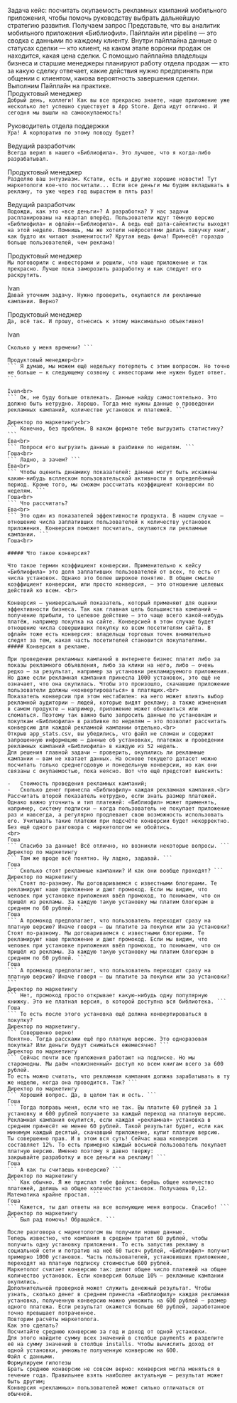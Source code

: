 Задача кейс: посчитать окупаемость рекламных кампаний мобильного приложения, чтобы помочь руководству выбрать дальнейшую стратегию развития.
Получаем запрос
Представьте, что вы аналитик мобильного приложения «Библиофил».
Пайплайн или pipeline — это сводка с данными по каждому клиенту. Внутри пайплайна данные о статусах сделки — кто клиент, на каком этапе воронки продаж он находится, какая цена сделки. С помощью пайплайна владельцы бизнеса и старшие менеджеры планируют работу отдела продаж — кто за какую сделку отвечает, какие действия нужно предпринять при общении с клиентом, какова вероятность завершения сделки.
Выполним Пайплайн на практике.
<br>
Продуктовый менеджер<br>
``` Добрый день, коллеги! Как вы все прекрасно знаете, наше приложение уже несколько лет успешно существует в App Store. Дела идут отлично. И сегодня мы вышли на самоокупаемость! ``` 

Руководитель отдела поддержки<br>
``` Ура! А корпоратив по этому поводу будет? ```
 
Ведущий разработчик<br>
``` Всегда верил в нашего «Библиофила». Это лучшее, что я когда-либо разрабатывал. ```
 
Продуктовый менеджер<br>
``` Разделяю ваш энтузиазм. Кстати, есть и другие хорошие новости! Тут маркетологи кое-что посчитали... Если все деньги мы будем вкладывать в рекламу, то уже через год вырастем в пять раз! ```
 
Ведущий разработчик<br>
``` Подожди, как это «все деньги»? А разработка? У нас задачи распланированы на квартал вперёд. Пользователи ждут тёмную версию «Библиофила» и офлайн-«Библиофила». А ведь ещё дата-сайентисты выходят на этой неделе. Помнишь, мы же хотели нейросетями делать озвучку книг, как будто их читают знаменитости? Крутая ведь фича! Принесёт гораздо больше пользователей, чем реклама! ```
 
Продуктовый менеджер<br>
``` Мы поговорили с инвесторами и решили, что наше приложение и так прекрасно. Лучше пока заморозить разработку и как следует его раскрутить. ```
 
Ivan<br>
``` Давай уточним задачу. Нужно проверить, окупаются ли рекламные кампании. Верно? ```
 
Продуктовый менеджер<br>
``` Да, всё так. И прошу, отнесись к этому максимально объективно! ```
 
Ivan<br>
``` Объективность и аналитика — почти синонимы. Принимаюсь за дело! 
Сколько у меня времени? ```
 
Продуктовый менеджер<br>
``` Я думаю, мы можем ещё недельку потерпеть с этим вопросом. Но точно не больше — к следующему созвону с инвесторами мне нужен будет ответ. ```
 
Ivan<br>
``` Ок, не буду больше отвлекать. Данные найду самостоятельно. Это должно быть нетрудно. Хорошо. Тогда мне нужны данные о проведении рекламных кампаний, количестве установок и платежей. ```
 
Директор по маркетингу<br>
``` Конечно, без проблем. В каком формате тебе выгрузить статистику?  ```
Ева<br>
``` Попроси его выгрузить данные в разбивке по неделям. ```
Гоша<br>
``` Ладно, а зачем? ```
Ева<br>
``` Чтобы оценить динамику показателей: данные могут быть искажены каким-нибудь всплеском пользовательской активности в определённый период. Кроме того, мы сможем рассчитать коэффициент конверсии по неделям. ```
Гоша<br>
``` Что рассчитать?
Ева<br>
``` Это один из показателей эффективности продукта. В нашем случае — отношение числа заплативших пользователей к количеству установок приложения. Конверсия поможет посчитать, окупаются ли рекламные кампании. ```
Гоша<br>

##### Что такое конверсия?

Что такое термин коэффициент конверсии. Применительно к кейсу «Библиофила» это доля заплативших пользователей от всех, то есть от числа установок. Однако это более широкое понятие. В общем смысле коэффициент конверсии, или просто конверсия, — это отношение целевых действий ко всем. <br>

Конверсия — универсальный показатель, который применяют для оценки эффективности бизнеса. Так как главная цель большинства компаний — получение прибыли, то целевое действие — это чаще всего какой-нибудь платёж, например покупка на сайте. Конверсией в этом случае будет отношение числа совершивших покупку ко всем посетителям сайта. В офлайн тоже есть конверсия: владельцы торговых точек внимательно следят за тем, какая часть посетителей становится покупателями.
##### Конверсия в рекламе.

При проведении рекламных кампаний в интернете бизнес платит либо за показы рекламного объявления, либо за клики на него, либо — очень редко — за результат, например за установки рекламируемого приложения. Но даже если рекламная кампания принесла 1000 установок, это ещё не означает, что она окупилась. Чтобы это произошло, скачавшие приложение пользователи должны «конвертироваться» в платящих.<br>
Показатель конверсии при этом нестабилен: на него может влиять выбор рекламной аудитории — людей, которые видят рекламу; а также изменения в самом продукте — например, приложение может обновиться или сломаться. Поэтому так важно было запросить данные по установкам и покупкам «Библиофила» в разбивке по неделям — это позволит рассчитать конверсию для каждой рекламной кампании отдельно.<br>
Открыв app_stats.csv, вы убедились, что файл не сломан и содержит запрошенную информацию — данные об установках, платежах и проведении рекламных кампаний «Библиофила» в каждую из 52 недель.
Для решения главной задачи — проверить, окупились ли рекламные кампании — вам не хватает данных. На основе текущего датасет можно посчитать только среднегодовую и понедельную конверсии, но как они связаны с окупаемостью, пока неясно. Вот что ещё предстоит выяснить:

-	Стоимость проведения рекламных кампаний;
-	Сколько денег принесла «Библиофилу» каждая рекламная кампания.<br>
Рассчитать второй показатель нетрудно, если знать размер платежей. Однако важно уточнить и тип платежей: «Библиофил» может применять, например, систему подписки — когда пользователь не покупает приложение раз и навсегда, а регулярно продлевает свою возможность использовать его. Учитывать такие платежи при подсчёте конверсии будет некорректно. Без ещё одного разговора с маркетологом не обойтись.
<br>
Гоша
``` Спасибо за данные! Всё отлично, но возникли некоторые вопросы. ```
Директор по маркетингу
``` Там же вроде всё понятно. Ну ладно, задавай. ```
Гоша
``` Сколько стоят рекламные кампании? И как они вообще проходят? ```
Директор по маркетингу
``` Стоят по-разному. Мы договариваемся с известными блогерами. Те рекламируют наше приложение и дают промокод. Если мы видим, что человек при установке приложения ввёл промокод, то понимаем, что он пришёл из рекламы. За каждую такую установку мы платим блогерам в среднем по 60 рублей. ```
Гоша
``` А промокод предполагает, что пользователь переходит сразу на платную версию? Иначе говоря — вы платите за покупки или за установки? 
Стоят по-разному. Мы договариваемся с известными блогерами. Те рекламируют наше приложение и дают промокод. Если мы видим, что человек при установке приложения ввёл промокод, то понимаем, что он пришёл из рекламы. За каждую такую установку мы платим блогерам в среднем по 60 рублей. ```
Гоша
``` А промокод предполагает, что пользователь переходит сразу на платную версию? Иначе говоря — вы платите за покупки или за установки? ```
Директор по маркетингу
``` Нет, промокод просто открывает какую-нибудь одну популярную книжку. Это не платная версия, в которой доступна вся библиотека. ```
Гоша
``` То есть после этого установка ещё должна конвертироваться в покупку?
Директор по маркетингу.
``` Совершенно верно! 
Понятно. Тогда расскажи ещё про платную версию. Это одноразовая покупка? Или деньги будут сниматься ежемесячно? ```
Директор по маркетингу
``` Сейчас почти все приложения работают на подписке. Но мы старомодны. Мы даём «пожизненный» доступ ко всем книгам всего за 600 рублей.
То есть можно считать, что рекламная кампания должна зарабатывать в ту же неделю, когда она проводится. Так? ```
Директор по маркетингу
``` Хороший вопрос. Да, в целом так и есть. ```
Гоша
``` Тогда поправь меня, если что не так. Вы платите 60 рублей за 1 установку и 600 рублей получаете за каждый переход на платную версию. Рекламная кампания окупится, если каждая «рекламная» установка в среднем принесёт не менее 60 рублей. Такой результат будет, если как минимум каждый десятый, скачавший приложение, купит платную версию. 
Ты совершенно прав. И в этом вся суть! Сейчас наша конверсия составляет 12%. То есть примерно каждый восьмой пользователь покупает платную версию. Именно поэтому я давно твержу:
закрывайте разработку и все деньги на рекламу! ```
Гоша
``` А как ты считаешь конверсию? ```
Директор по маркетингу
``` Как обычно. Я же прислал тебе файлик: берёшь общее количество платежей, делишь на общее количество установок. Получаешь 0,12.
Математика крайне простая. ```
Гоша
``` Кажется, ты дал ответы на все волнующие меня вопросы. Спасибо! ```
Директор по маркетингу
``` Был рад помочь! Обращайся. ```

После разговора с маркетологом вы получили новые данные.
Теперь известно, что компания в среднем тратит 60 рублей, чтобы получить одну установку приложения. То есть запустив рекламу в социальной сети и потратив на неё 60 тысяч рублей, «Библиофил» получит примерно 1000 установок. Часть пользователей, установивших приложение, переходят на платную подписку стоимостью 600 рублей.
Маркетолог считает конверсию так: делит общее число платежей на общее количество установок. Если конверсия больше 10% — рекламные кампании окупились.
Дополнительной проверкой может служить денежный результат. Чтобы узнать, сколько денег в среднем принесла «Библиофилу» каждая рекламная установка, полученную конверсию можно умножить на 600 рублей — размер одного платежа. Если результат окажется больше 60 рублей, заработанное точно превышает потраченное.
Повторим расчёты маркетолога.
Как это сделать?
Посчитайте среднюю конверсию за год и доход от одной установки.
Для этого найдите сумму всех значений в столбце payments и разделите её на сумму значений в столбце installs. Чтобы вычислить доход от одной установки, умножьте полученную конверсию на 600.
Файл с данными.
Формулируем гипотезы
Брать среднюю конверсию не совсем верно: конверсия могла меняться в течение года. Правильнее взять наиболее актуальную — результат может быть другим;
Конверсия «рекламных» пользователей может сильно отличаться от обычной.

